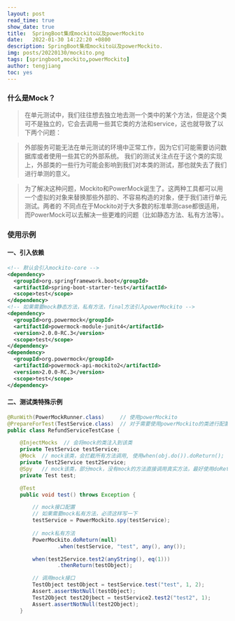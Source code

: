 ```yaml
---
layout: post
read_time: true
show_date: true
title:  SpringBoot集成mockito以及powerMockito
date:   2022-01-30 14:22:20 +0800
description: SpringBoot集成mockito以及powerMockito.
img: posts/20220130/mockito.png
tags: [springboot,mockito,powerMockito]
author: tengjiang
toc: yes
---
```


### 什么是Mock？
> 在单元测试中，我们往往想去独立地去测一个类中的某个方法，但是这个类可不是独立的，它会去调用一些其它类的方法和service，这也就导致了以下两个问题：

> 外部服务可能无法在单元测试的环境中正常工作，因为它们可能需要访问数据库或者使用一些其它的外部系统。
> 我们的测试关注点在于这个类的实现上，外部类的一些行为可能会影响到我们对本类的测试，那也就失去了我们进行单测的意义。

> 为了解决这种问题，Mockito和PowerMock诞生了。这两种工具都可以用一个虚拟的对象来替换那些外部的、不容易构造的对象，便于我们进行单元测试。两者的
> 不同点在于Mockito对于大多数的标准单测case都很适用，而PowerMock可以去解决一些更难的问题（比如静态方法、私有方法等）。
<!-- more -->

### 使用示例

#### 一、引入依赖

```xml
<!-- 默认会引入mockito-core -->
<dependency>
  <groupId>org.springframework.boot</groupId>
  <artifactId>spring-boot-starter-test</artifactId>
  <scope>test</scope>
</dependency>
<!-- 如果需要mock静态方法，私有方法，final方法引入powerMockito -->
<dependency>
  <groupId>org.powermock</groupId>
  <artifactId>powermock-module-junit4</artifactId>
  <version>2.0.0-RC.3</version>
  <scope>test</scope>
</dependency>
<dependency>
  <groupId>org.powermock</groupId>
  <artifactId>powermock-api-mockito2</artifactId>
  <version>2.0.0-RC.3</version>
  <scope>test</scope>
</dependency>
```

#### 二、测试类特殊示例

```java
@RunWith(PowerMockRunner.class)     // 使用powerMockito
@PrepareForTest(TestService.class)  // 对于需要使用powerMockito的类进行配置
public class RefundServiceTestCase {

    @InjectMocks  // 会将mock的类注入到该类
    private TestService testService;
    @Mock  // mock该类，会拦截所有方法调用, 使用when(obj.do()).doReturn();
    private Test2Service test2Service;
    @Spy   // mock该类，部分mock，没有mock的方法直接调用真实方法，最好使用doReturn()..when(obj).do(), 如果使用when(obj.do()).doReturn()仍然会调用真实方法，只是最后会返回mock的结果
    private Test test;

    @Test
    public void test() throws Exception {

        // mock接口配置
        // 如果需要mock私有方法，必须这样写一下
        testService = PowerMockito.spy(testService);
				
        // mock私有方法
        PowerMockito.doReturn(null)
                .when(testService, "test", any(), any());

        when(test2Service.test2(anyString(), eq(1)))
                .thenReturn(testObject);

        // 调用mock接口
        TestObject testObject = testService.test("test", 1, 2);
        Assert.assertNotNull(testObject);
        Test2Object test2Ojbect = testService2.test2("test2", 1);
        Assert.assertNotNull(test2Object);
    }
```